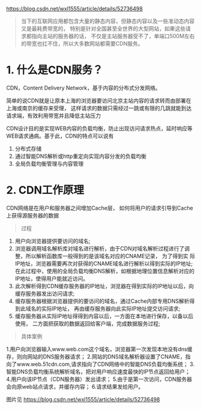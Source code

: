 https://blog.csdn.net/wxl1555/article/details/52736498

> 当下的互联网应用都包含大量的静态内容，但静态内容以及一些准动态内容又是最耗费带宽的，
特别是针对全国甚至全世界的大型网站，如果这些请求都指向主站的服务器的话，
不仅是主站服务器受不了，单端口500M左右的带宽也扛不住，所以大多数网站都需要CDN服务。

# 1. 什么是CDN服务？

CDN，Content Delivery Network，基于内容的分布式分发网络。 

简单的说CDN就是让原本上海的浏览器要访问北京主站内容的请求转而由部署在上海或南京的缓存来受理，
这样请求的数据只需经过一跳或有限的几跳就能到达请求端，有效利用带宽并且降低主站压力

CDN设计目的是实现WEB内容的负载均衡，防止出现访问请求热点，延时响应等WEB请求通病。基于此，CDN的特点可以说有 
1. 分布式存储 
2. 通过智能DNS解析或http重定向实现内容分发的负载均衡 
3. 全局负载均衡管理与内容管理

# 2. CDN工作原理

CDN网络是在用户和服务器之间增加Cache层， 如何将用户的请求引导到Cache上获得源服务器的数据

> 过程
1. 用户向浏览器提供要访问的域名;
2. 浏览器调用域名解析库对域名进行解析，由于CDN对域名解析过程进行了调整，所以解析函数库一般得到的是该域名对应的CNAME记录，
为了得到实 际IP地址，浏览器需要再次对获得的CNAME域名进行解析以得到实际的IP地址;
在此过程中，使用的全局负载均衡DNS解析，如根据地理位置信息解析对应的IP地址，使得用户能就近访问。
3. 此次解析得到CDN缓存服务器的IP地址，浏览器在得到实际的IP地址以后，向缓存服务器发出访问请求;
4. 缓存服务器根据浏览器提供的要访问的域名，通过Cache内部专用DNS解析得到此域名的实际IP地址，
再由缓存服务器向此实际IP地址提交访问请求;
5. 缓存服务器从实际IP地址得得到内容以后，一方面在本地进行保存，以备以后使用，
二方面把获取的数据返回给客户端，完成数据服务过程;


> 具体案例

1.用户向浏览器输入www.web.com这个域名，浏览器第一次发现本地没有dns缓存，则向网站的DNS服务器请求； 
2.网站的DNS域名解析器设置了CNAME，指向了www.web.51cdn.com,请求指向了CDN网络中的智能DNS负载均衡系统； 
3.智能DNS负载均衡系统解析域名，把对用户响应速度最快的IP节点返回给用户； 
4.用户向该IP节点（CDN服务器）发出请求； 
5.由于是第一次访问，CDN服务器会向原web站点请求，并缓存内容； 
6.请求结果发给用户。

图片见 https://blog.csdn.net/wxl1555/article/details/52736498
